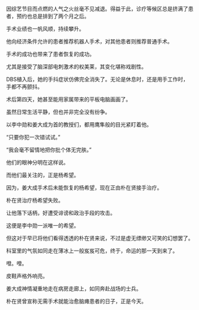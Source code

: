 因综艺节目而点燃的人气之火丝毫不见减退。得益于此，诊疗等候区总是挤满了患者，预约也总是排到了两个月之后。

手术业绩也一帆风顺，持续攀升。

他向经济条件允许的患者推荐机器人手术，对其他患者则推荐普通手术。

手术的成功也带来了患者恢复的成功。

尤其是接受了脑深部电刺激术的权美莱，其变化堪称戏剧性。

DBS植入后，她的手抖症状仿佛完全消失了。无论是休息时，还是用手工作时，手都不再颤抖。

术后第四天，她甚至能用家属带来的平板电脑画画了。

虽然日常生活平静，但也并非完全没有纷争。

以李中勋和姜大成为首的教授们，都用鹰隼般的目光紧盯着他。

“只要你犯一次错试试。”

“我会毫不留情地把你批个体无完肤。”

他们的眼神分明在这样说。

而他们最关注的，正是杨希望。

因为，姜大成手术后未能恢复的杨希望，现在正由朴在贤接手治疗。

朴在贤治疗杨希望失败。

让他落下话柄，好遭受诽谤和政治手段的攻击。

这便是李中勋一派唯一的希望。

但这对于早已将他们看得透透的朴在贤来说，不过是虚无缥缈又可笑的幻想罢了。

科室里的气氛如同走在薄冰上一般岌岌可危，终于，命运的那一天到来了。

噔。噔。

皮鞋声格外响亮。

姜大成神情凝重地走在病房走廊上，如同奔赴战场的士兵。

朴在贤曾宣称无需手术就能治愈脑瘫患者的日子，正是今天。